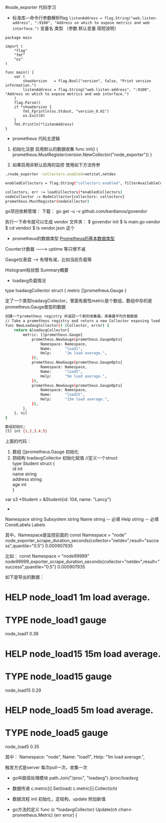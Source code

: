 #node_exporter 代码学习

+ 标准库—命令行参数解析flag
``` listenAddress = flag.String("web.listen-address", ":9100", "Address on which to expose metrics and web interface.") ```
变量名  类型 （参数 默认变量 简短说明）

``` golang
package main

import (
	"flag"
	"fmt"
	"os"
)

func main() {
	var (
		showVersion   = flag.Bool("version", false, "Print version information.")
		listenAddress = flag.String("web.listen-address", ":9100", "Address on which to expose metrics and web interface.")
	)
	flag.Parse()
	if *showVersion {
		fmt.Fprintln(os.Stdout, "version_0.01")
		os.Exit(0)
	}
	fmt.Println(*listenAddress)
}
```

+ prometheus 代码主逻辑

1. 初始化注册 启用默认的数据收集
func init() {
	prometheus.MustRegister(version.NewCollector("node_exporter"))
}

2. 如果启用非默认启用的监控 使用如下方法传参
``` bash
./node_exporter -collectors.enabled=netstat,netdev

enabledCollectors = flag.String("collectors.enabled", filterAvailableCollectors(defaultCollectors), "Comma-separated list of collectors to use.")

collectors, err := loadCollectors(*enabledCollectors)
nodeCollector := NodeCollector{collectors: collectors}
prometheus.MustRegister(nodeCollector)

``` 


go项目依赖管理：
下载：
go get -u -v github.com/kardianos/govendor


执行一下命令就可以生成 vendor 文件夹：
$ govendor init
$ ls
main.go    vendor
$ cd vendor/
$ ls
vendor.json
这个

+ prometheus的数据类型
[Prometheus的基本数据类型](http://yunlzheng.github.io/2017/07/07/prometheus-exporter-example-go/)

Counter计数器  ---> uptime 等只增不减

Gauge仪表盘    --> 有增有减，比如当前负载等

Histogram柱状图
Summary概要


+ loadavg负载情况

type loadavgCollector struct {
	metric []prometheus.Gauge
}


定了一个类型loadavgCollector，里面有属性metric是个数组，数组中存的是prometheus.Gauge类型的数据
``` bash
创建一个prometheus registry 并返回一个新的收集器，来暴露平均负载数据
// Take a prometheus registry and return a new Collector exposing load average.
func NewLoadavgCollector() (Collector, error) {
	return &loadavgCollector{
		metric: []prometheus.Gauge{
			prometheus.NewGauge(prometheus.GaugeOpts{
				Namespace: Namespace,
				Name:      "load1",
				Help:      "1m load average.",
			}),
			prometheus.NewGauge(prometheus.GaugeOpts{
				Namespace: Namespace,
				Name:      "load5",
				Help:      "5m load average.",
			}),
			prometheus.NewGauge(prometheus.GaugeOpts{
				Namespace: Namespace,
				Name:      "load15",
				Help:      "15m load average.",
			}),
		},
	}, nil
}

数组初始化:
[5] int {1,2,3,4,5}
``` 
上面的代码：
1. 数组  []prometheus.Gauge 初始化
2. 把结构 loadavgCollector 初始化赋值
//定义一个struct  
type Student struct {  
    id      int  
    name    string  
    address string  
    age     int  
}  

var s3 *Student = &Student{id: 104, name: "Lancy"}


+ 
Namespace string
Subsystem string
Name      string   -- 必填
Help string        -- 必填
ConstLabels Labels

其中，Namespace是监控前面的
const Namespace = "node"
node_exporter_scrape_duration_seconds{collector="netdev",result="success",quantile="0.5"} 0.000907935

比如：
const Namespace = "node99999"
node99999_exporter_scrape_duration_seconds{collector="netdev",result="success",quantile="0.5"} 0.000907935

如下是导出的数据：
# HELP node_load1 1m load average.
# TYPE node_load1 gauge
node_load1 0.38
# HELP node_load15 15m load average.
# TYPE node_load15 gauge
node_load15 0.29
# HELP node_load5 5m load average.
# TYPE node_load5 gauge
node_load5 0.35

其中：
Namespace: "node",
Name:      "load1",
Help:      "1m load average.",


触发方式是server 每次pull一次，收集一次

+ go中路径处理模块
path.Join("/proc", "loadavg")
/proc/loadavg



+ 数据传递
c.metric[i].Set(load)
c.metric[i].Collect(ch)


+ 数据流程
init 初始化，定结构，update 附加新值


+ go方法的定义
func (c *loadavgCollector) Update(ch chan<- prometheus.Metric) (err error) {
